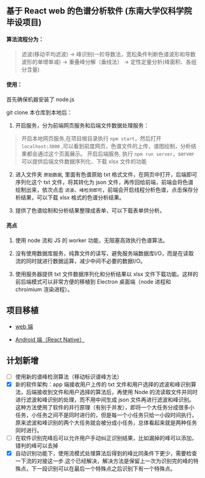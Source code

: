 ## 基于 React web 的色谱分析软件 (东南大学仪科学院毕设项目)
#### 算法流程分为：
>滤波(移动平均滤波) 
>-> 
>峰识别(一阶导数法，宽松条件判断色谱波形和导数波形的单增单减) 
>-> 
>重叠峰分解（垂线法）
>->
>定性定量分析(峰面积、各组分含量)

#### 使用：

首先确保机器安装了 node.js

git clone 本仓库到本地后：

1. 开启服务，分为前端网页服务和后端文件数据处理服务：
>开启本地网页服务,在项目根目录执行 `npm start`，然后打开 `localhost:3000` ,可以看到前度网页，色谱文件的上传，谱图绘制，分析结果都会通过这个页面展示。
>开启后端服务, 执行 `npm run server`，server 可以提供后端文件数据序列化、下载 xlsx 文件的功能

2. 进入文件夹 `原始数据`, 里面有色谱原始 txt 格式文件，在网页中打开，后端即可序列化这个 txt 文件，将其转化为 json 文件，再传回给前端，前端会将色谱绘制出来，依次点击 `滤波`、`峰检测即可`，前端会开启线程分析色谱，点击保存分析结果，可以下载 xlsx 格式的色谱分析结果。

3. 提供了色谱绘制和分析结果整理成表单，可以下载表单供分析。

#### 亮点

1. 使用 node 流和 JS 的 worker 功能，无阻塞高效执行色谱算法。

2. 没有使用数据库服务，纯靠文件的读写，避免服务端数据库I/O，而是在读取流的同时就进行数据运算，减少中间不必要的数据I/O。

3. 使用服务器提供 txt 文件数据序列化和分析结果以 xlsx 文件下载功能。这样的前后端模式可以非常方便的移植到 Electron 桌面端（node 进程和 chroimium 渲染进程）。

## 项目移植

- [web 端](https://github.com/qumuchegi/web-chromatography-analysis)

- [Android 端（React Native）](https://github.com/qumuchegi/RN_chromatography_software)

## 计划新增

- [ ] 使用新的谱峰检测算法（移动标识谱峰方法）
- [x] 新的软件架构：app 端接收用户上传的 txt 文件和用户选择的滤波和峰识别算法，后端接收到文件和用户选择的算法后，再使用 Node 的流读取文件并同时进行滤波和峰识别的处理，而不用中间生成 json 文件再进行滤波和峰识别。这种方法使用了软件的并行原理（有别于并发），即将一个大任务分成很多小任务，小任务之间不是同时进行的，但是每一个小任务只给一小段时间执行，原来滤波和峰识别的两个大任务就会被分成小任务，总体看起来就是两种任务同时进行。
- [ ] 在软件识别完峰后可以允许用户手动纠正识别结果，比如漏掉的峰可以添加，错判的峰可以去掉
- [x] 自动识别功能下，使用流模式处理算法后得到的峰比同条件下更少，需要检查一下流的对接这一步.这个已经解决，解决方法是保留上一次为识别完的峰的特殊点，下一段识别可以在最后一个特殊点之后识别下有一个特殊点。
